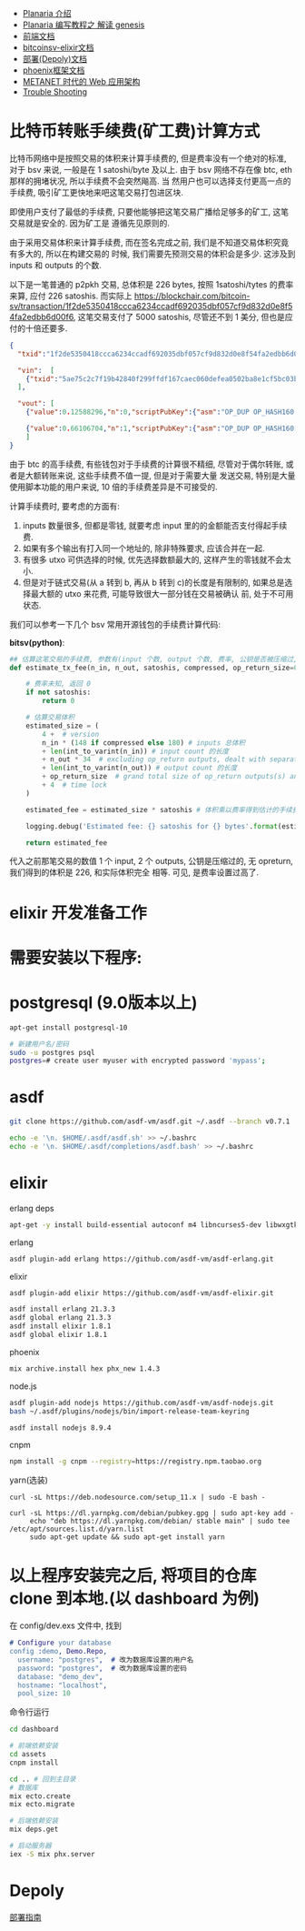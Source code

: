 - [Planaria 介绍](./planaria.md)
- [Planaria 编写教程之 解读 genesis](./genesis.md)
- [前端文档](./coreui.md)
- [bitcoinsv-elixir文档](./bitcoinsv-elixir.md)
- [部署(Depoly)文档](./depoly.md)
- [phoenix框架文档](./phoenix.md)
- [METANET 时代的 Web 应用架构](./metanet.md)
- [Trouble Shooting](./trouble.md)

# 比特币转账手续费(矿工费)计算方式

比特币网络中是按照交易的体积来计算手续费的, 但是费率没有一个绝对的标准, 对于 bsv 来说, 一般是在
1 satoshi/byte 及以上. 由于 bsv 网络不存在像 btc, eth 那样的拥堵状况, 所以手续费不会突然飚高. 当
然用户也可以选择支付更高一点的手续费, 吸引矿工更快地来吧这笔交易打包进区块.

即使用户支付了最低的手续费, 只要他能够把这笔交易广播给足够多的矿工, 这笔交易就是安全的. 因为矿工是
遵循先见原则的.

由于采用交易体积来计算手续费, 而在签名完成之前, 我们是不知道交易体积究竟有多大的, 所以在构建交易的
时候, 我们需要先预测交易的体积会是多少. 这涉及到 inputs 和 outputs 的个数.

以下是一笔普通的 p2pkh 交易, 总体积是 226 bytes, 按照 1satoshi/tytes 的费率来算, 应付 226 satoshis.
而实际上 https://blockchair.com/bitcoin-sv/transaction/1f2de5350418ccca6234ccadf692035dbf057cf9d832d0e8f54fa2edbb6d00f6,
这笔交易支付了 5000 satoshis, 尽管还不到 1 美分, 但也是应付的十倍还要多.

```json
{
  "txid":"1f2de5350418ccca6234ccadf692035dbf057cf9d832d0e8f54fa2edbb6d00f6","hash":"1f2de5350418ccca6234ccadf692035dbf057cf9d832d0e8f54fa2edbb6d00f6","size":226,"version":1,"locktime":0,

  "vin":  [
    {"txid":"5ae75c2c7f19b42840f299ffdf167caec060defea0502ba8e1cf5bc03bbe8244","vout":0,"scriptSig":{"asm":"3045022100fcde460d1a3500f492bf1f17a248cdabf0713bc7ecb0d68b9f43b2ceb49a3d50022072d4bdb3d56d5863f18256d2af97a67db801cc087d47022ede8f48f595676981[ALL|FORKID] 02c214179fda82335a83b982383b093344c08d502ee472b349886be869e5080052","hex":"483045022100fcde460d1a3500f492bf1f17a248cdabf0713bc7ecb0d68b9f43b2ceb49a3d50022072d4bdb3d56d5863f18256d2af97a67db801cc087d47022ede8f48f595676981412102c214179fda82335a83b982383b093344c08d502ee472b349886be869e5080052"},"sequence":4294967295}
  ],

  "vout": [
    {"value":0.12588296,"n":0,"scriptPubKey":{"asm":"OP_DUP OP_HASH160 926f915bd7285586ae795ba40461d3d4ae537608 OP_EQUALVERIFY OP_CHECKSIG","hex":"76a914926f915bd7285586ae795ba40461d3d4ae53760888ac","reqSigs":1,"type":"pubkeyhash","addresses":["bitcoincash:qzfxly2m6u59tp4w09d6gprp6022u5mkpqkwa7997y"]}},

    {"value":0.66106704,"n":1,"scriptPubKey":{"asm":"OP_DUP OP_HASH160 45395b25d6339bbb8f3da68e278f21d54ba935bd OP_EQUALVERIFY OP_CHECKSIG","hex":"76a91445395b25d6339bbb8f3da68e278f21d54ba935bd88ac","reqSigs":1,"type":"pubkeyhash","addresses":["bitcoincash:qpznjke96ceehwu08kngufu0y825h2f4h5hzq38r4r"]}}
    ]
}
```

由于 btc 的高手续费, 有些钱包对于手续费的计算很不精细, 尽管对于偶尔转账, 或者是大额转账来说, 这些手续费不值一提, 但是对于需要大量
发送交易, 特别是大量使用脚本功能的用户来说, 10 倍的手续费差异是不可接受的.

计算手续费时, 要考虑的方面有:

1. inputs 数量很多, 但都是零钱, 就要考虑 input 里的的金额能否支付得起手续费.
2. 如果有多个输出有打入同一个地址的, 除非特殊要求, 应该合并在一起.
3. 有很多 utxo 可供选择的时候, 优先选择数额最大的, 这样产生的零钱就不会太小.
4. 但是对于链式交易(从 a 转到 b, 再从 b 转到 c)的长度是有限制的, 如果总是选择最大额的 utxo 来花费, 可能导致很大一部分钱在交易被确认
前, 处于不可用状态.

我们可以参考一下几个 bsv 常用开源钱包的手续费计算代码:

**bitsv(python)**:

```py
## 估算这笔交易的手续费, 参数有(input 个数, output 个数, 费率, 公钥是否被压缩过, opreturn 的大小)
def estimate_tx_fee(n_in, n_out, satoshis, compressed, op_return_size=0):

    # 费率未知, 返回 0
    if not satoshis:
        return 0

    # 估算交易体积
    estimated_size = (
        4 +  # version
        n_in * (148 if compressed else 180) # inputs 总体积
        + len(int_to_varint(n_in)) # input count 的长度
        + n_out * 34  # excluding op_return outputs, dealt with separately
        + len(int_to_varint(n_out)) # output count 的长度
        + op_return_size  # grand total size of op_return outputs(s) and related field(s)
        + 4  # time lock
    )

    estimated_fee = estimated_size * satoshis # 体积乘以费率得到估计的手续费

    logging.debug('Estimated fee: {} satoshis for {} bytes'.format(estimated_fee, estimated_size))

    return estimated_fee
```

代入之前那笔交易的数值 1 个 input, 2 个 outputs, 公钥是压缩过的, 无 opreturn, 我们得到的体积是 226, 和实际体积完全
相等. 可见, 是费率设置过高了.

# elixir 开发准备工作

# 需要安装以下程序:

# postgresql (9.0版本以上)

```bash
apt-get install postgresql-10

# 新建用户名/密码
sudo -u postgres psql
postgres=# create user myuser with encrypted password 'mypass';
```

# asdf
```bash
git clone https://github.com/asdf-vm/asdf.git ~/.asdf --branch v0.7.1

echo -e '\n. $HOME/.asdf/asdf.sh' >> ~/.bashrc
echo -e '\n. $HOME/.asdf/completions/asdf.bash' >> ~/.bashrc
```

# elixir

erlang deps
```bash
apt-get -y install build-essential autoconf m4 libncurses5-dev libwxgtk3.0-dev libgl1-mesa-dev libglu1-mesa-dev libpng-dev libssh-dev unixodbc-dev xsltproc fop dirmngr gpg
```

erlang

```bash
asdf plugin-add erlang https://github.com/asdf-vm/asdf-erlang.git
```

elixir

```bash
asdf plugin-add elixir https://github.com/asdf-vm/asdf-elixir.git
```

```bash
asdf install erlang 21.3.3
asdf global erlang 21.3.3
asdf install elixir 1.8.1
asdf global elixir 1.8.1
```

phoenix

```bash
mix archive.install hex phx_new 1.4.3
```

node.js

```bash
asdf plugin-add nodejs https://github.com/asdf-vm/asdf-nodejs.git
bash ~/.asdf/plugins/nodejs/bin/import-release-team-keyring

asdf install nodejs 8.9.4
```

cnpm

```bash
npm install -g cnpm --registry=https://registry.npm.taobao.org
```

yarn(选装)

```
curl -sL https://deb.nodesource.com/setup_11.x | sudo -E bash -

curl -sL https://dl.yarnpkg.com/debian/pubkey.gpg | sudo apt-key add -
     echo "deb https://dl.yarnpkg.com/debian/ stable main" | sudo tee /etc/apt/sources.list.d/yarn.list
     sudo apt-get update && sudo apt-get install yarn
```


# 以上程序安装完之后, 将项目的仓库 clone 到本地.(以 dashboard 为例)

在 config/dev.exs 文件中, 找到

```erlang
# Configure your database
config :demo, Demo.Repo,
  username: "postgres",  # 改为数据库设置的用户名
  password: "postgres",  # 改为数据库设置的密码
  database: "demo_dev",
  hostname: "localhost",
  pool_size: 10
```

命令行运行
```bash
cd dashboard

# 前端依赖安装
cd assets
cnpm install

cd .. # 回到主目录
# 数据库
mix ecto.create
mix ecto.migrate

# 后端依赖安装
mix deps.get

# 启动服务器
iex -S mix phx.server
```

# Depoly

[部署指南](./depoly.md)